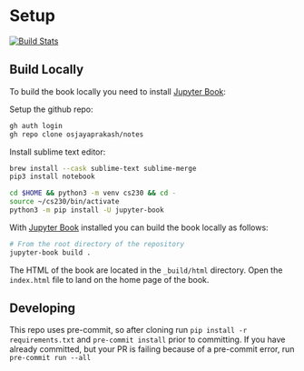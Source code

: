 # Setup

[![Build Stats](https://github.com/osjayaprakash/notes/workflows/deploy-book/badge.svg)](https://github.com/osjayaprakash/notes/actions)


## Build Locally

To build the book locally you need to install [Jupyter Book](https://jupyterbook.org/en/stable/intro.html):

Setup the github repo:
```zsh
gh auth login 
gh repo clone osjayaprakash/notes
```

Install sublime text editor:
```zsh
brew install --cask sublime-text sublime-merge
pip3 install notebook
```

```zsh
cd $HOME && python3 -m venv cs230 && cd - 
source ~/cs230/bin/activate
python3 -m pip install -U jupyter-book
```

With [Jupyter Book](https://jupyterbook.org/en/stable/intro.html) installed you can build the book locally as follows:

```bash
# From the root directory of the repository
jupyter-book build .
```

The HTML of the book are located in the `_build/html` directory. Open the `index.html` file to land on the home page of the book.

## Developing

This repo uses pre-commit, so after cloning run `pip install -r requirements.txt` and `pre-commit install` prior to committing.
If you have already committed, but your PR is failing because of a pre-commit error, run `pre-commit run --all`
